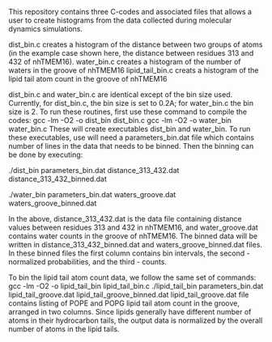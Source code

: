 This repository contains three C-codes and associated files that allows a user to create histograms from the data collected during molecular dynamics simulations.

dist_bin.c creates a histogram of the distance between two groups of atoms (in the example case shown here, the distance between residues 313 and 432 of nhTMEM16).
water_bin.c creates a histogram of the number of waters in the groove of nhTMEM16
lipid_tail_bin.c creats a histogram of the lipid tail atom count in the groove of nhTMEM16

dist_bin.c and water_bin.c are identical except of the bin size used. Currently, for dist_bin.c, the bin size is set to 0.2A; for water_bin.c the bin size is 2. To run these routines, first use these command to compile the codes:
gcc -lm -O2 -o dist_bin dist_bin.c
gcc -lm -O2 -o water_bin water_bin.c
These will create executables dist_bin and water_bin. To run these executables, use will need a parameters_bin.dat file which contains number of lines in the data that needs to be binned. Then the binning can be done by executing:

./dist_bin parameters_bin.dat distance_313_432.dat distance_313_432_binned.dat

./water_bin parameters_bin.dat waters_groove.dat waters_groove_binned.dat

In the above, distance_313_432.dat is the data file containing distance values between residues 313 and 432 in nhTMEM16, and water_groove.dat contains water counts in the groove of nhTMEM16. The binned data will be written in distance_313_432_binned.dat and waters_groove_binned.dat files. In these binned files the first column contains bin intervals, the second - normalized probabilities, and the third - counts. 

To bin the lipid tail atom count data, we follow the same set of commands:
gcc -lm -O2 -o lipid_tail_bin lipid_tail_bin.c
./lipid_tail_bin parameters_bin.dat lipid_tail_groove.dat lipid_tail_groove_binned.dat
lipid_tail_groove.dat file contains listing of POPE and POPG lipid tail atom count in the groove, arranged in two columns. Since lipids generally have different number of atoms in their hydrocarbon tails, the output data is normalized by the overall number of atoms in the lipid tails.    
